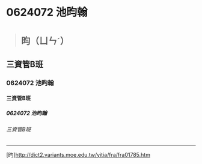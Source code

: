 # 0624072 池昀翰
># ```昀（ㄩㄣˊ）```
## 三資管B班
### 0624072 池昀翰
#### 三資管B班
##### 0624072 池昀翰
###### 三資管B班

---
[昀]http://dict2.variants.moe.edu.tw/yitia/fra/fra01785.htm
